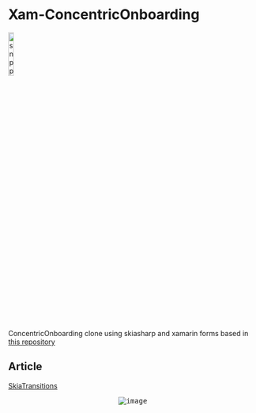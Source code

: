 # Xam-ConcentricOnboarding
<img width="15%" alt="snpp badge" src="https://camo.githubusercontent.com/b72b502eb8f3df149f75f8a72f7d0f9f35728827/68747470733a2f2f7777772e736e707074732e6465762f696d672f736e707074732d62616467652e6a7067" />

 ConcentricOnboarding clone using skiasharp and xamarin forms based in [this repository](https://github.com/exyte/ConcentricOnboarding)

## Article

[SkiaTransitions](https://bit.ly/SkiaTransitions)

<p align="center">
	<kbd>
		<img src="https://user-images.githubusercontent.com/19656249/68100432-cbe01f80-fea6-11e9-9044-fc3a10e4422a.gif" alt="image" style="max-width:100%;"/>
	</kbd>
</p>
